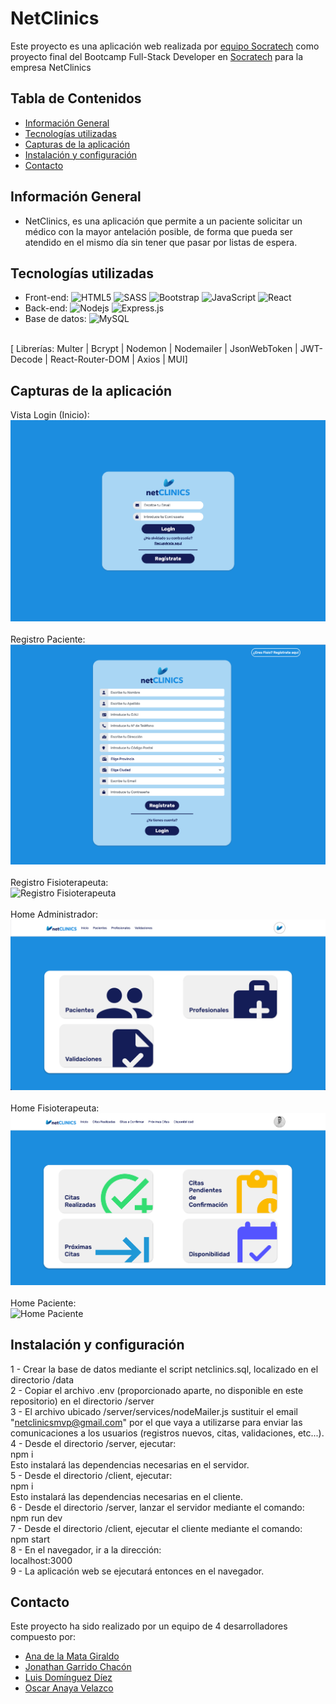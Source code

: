 # NetClinics
Este proyecto es una aplicación web realizada por [equipo Socratech](#contacto) como proyecto final del Bootcamp Full-Stack Developer en [Socratech](https://socratech.es/) para la empresa NetClinics

## Tabla de Contenidos
* [Información General](#informacion-general)
* [Tecnologías utilizadas](#tecnologías-utilizadas)
* [Capturas de la aplicación](#capturas-de-la-apliación)
* [Instalación y configuración](#instalación-y-configuración)
* [Contacto](#contacto)

## Información General
- NetClinics, es una aplicación que permite a un paciente solicitar un médico con la mayor antelación posible, de forma que pueda ser atendido en el mismo día sin tener que pasar por listas de espera.


## Tecnologías utilizadas
- Front-end: ![HTML5](https://img.shields.io/badge/-HTML5-E34F26?style=flat-square&logo=html5&logoColor=white) 
![SASS](https://img.shields.io/badge/SASS-hotpink.svg?style=for-the-badge&logo=SASS&logoColor=white)
![Bootstrap](https://img.shields.io/badge/-Bootstrap-563D7C?style=flat-square&logo=bootstrap)
![JavaScript](https://img.shields.io/badge/-JavaScript-black?style=flat-square&logo=javascript)
![React](https://img.shields.io/badge/-ReactJs-61DAFB?logo=react&logoColor=white&style=for-the-badge)
- Back-end: ![Nodejs](https://img.shields.io/badge/-Nodejs-black?style=flat-square&logo=Node.js)
![Express.js](https://img.shields.io/badge/express.js-%23404d59.svg?style=for-the-badge&logo=express&logoColor=%2361DAFB)
- Base de datos: ![MySQL](https://img.shields.io/badge/-MySQL-black?style=flat-square&logo=mysql)
<br/>
[  Librerías:  Multer  |  Bcrypt  |  Nodemon  |  Nodemailer  |  JsonWebToken | JWT-Decode | React-Router-DOM | Axios | MUI]

## Capturas de la aplicación
Vista Login (Inicio):
<br/>
![Vista Login (Inicio)](https://github.com/reposocratech/netClinics/blob/main/screenshots/1-Login.png)
<br/>
<br/>
Registro Paciente:
<br/>
![Registro Paciente](https://github.com/reposocratech/netClinics/blob/main/screenshots/2-Registro-Paciente.png)
<br/>
<br/>
Registro Fisioterapeuta:
<br/>
![Registro Fisioterapeuta](https://github.com/reposocratech/netClinics/blob/main/screenshots/3-Registro-M%C3%A9dico.png)
<br/>
<br/>
Home Administrador:
<br/>
![Home Administrador](https://github.com/reposocratech/netClinics/blob/main/screenshots/4-Home-Admin.png)
<br/>
<br/>
Home Fisioterapeuta:
<br/>
![Home Fisioterapeuta](https://github.com/reposocratech/netClinics/blob/main/screenshots/5-Home-Medico.png)
<br/>
<br/>
Home Paciente:
<br/>
![Home Paciente](https://github.com/reposocratech/netClinics/blob/main/screenshots/3-Registro-M%C3%A9dico.png)


## Instalación y configuración

1 - Crear la base de datos mediante el script netclinics.sql, localizado en el directorio /data<br/>
2 - Copiar el archivo .env (proporcionado aparte, no disponible en este repositorio) en el directorio /server<br/>
3 - El archivo ubicado /server/services/nodeMailer.js sustituir el email "netclinicsmvp@gmail.com" por el que vaya a utilizarse para enviar las comunicaciones a los usuarios (registros nuevos, citas, validaciones, etc...).
<br/>
4 - Desde el directorio /server, ejecutar: <br/>
   npm i
<br/>
Esto instalará las dependencias necesarias en el servidor.
<br/>
5 - Desde el directorio /client, ejecutar:<br/>
   npm i
<br/>
Esto instalará las dependencias necesarias en el cliente.
<br/>
6 - Desde el directorio /server, lanzar el servidor mediante el comando:<br/>
   npm run dev
<br/>
7 - Desde el directorio /client, ejecutar el cliente mediante el comando:<br/>
      npm start
<br/>
8 - En el navegador, ir a la dirección: <br/>
   localhost:3000
<br/>
9 - La aplicación web se ejecutará entonces en el navegador.
<br/>

## Contacto
Este proyecto ha sido realizado por un equipo de 4 desarrolladores compuesto por:
- [Ana de la Mata Giraldo](https://www.linkedin.com/in/anadelamatagiraldo/)
- [Jonathan Garrido Chacón](https://www.linkedin.com/in/jonathangarridochacon/)
- [Luis Domínguez Díez](https://www.linkedin.com/in/luis-evaristo-dom%C3%ADnguez-d%C3%ADez-a58b81251/)
- [Oscar Anaya Velazco](https://www.linkedin.com/in/oscar-anaya-velasco/)
